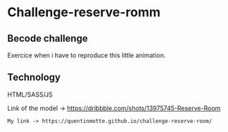 # Challenge-reserve-romm

## Becode challenge

Exercice when i have to reproduce this little animation.

## Technology

HTML/SASS/JS

Link of the model -> https://dribbble.com/shots/13975745-Reserve-Room

    My link -> https://quentinmotte.github.io/challenge-reserve-room/
